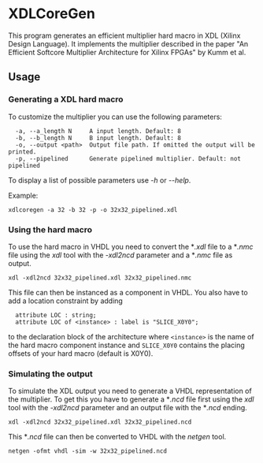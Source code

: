 # XDLCoreGen
This program generates an efficient multiplier hard macro in XDL (Xilinx Design Language).
It implements the multiplier described in the paper "An Efficient Softcore Multiplier Architecture for Xilinx FPGAs" by Kumm et al.

## Usage
### Generating a XDL hard macro
To customize the multiplier you can use the following parameters:

```
  -a, --a_length N     A input length. Default: 8
  -b, --b_length N     B input length. Default: 8
  -o, --output <path>  Output file path. If omitted the output will be printed.
  -p, --pipelined      Generate pipelined multiplier. Default: not pipelined
```

To display a list of possible parameters use *-h* or *--help*.

Example:
```
xdlcoregen -a 32 -b 32 -p -o 32x32_pipelined.xdl
```


### Using the hard macro
To use the hard macro in VHDL you need to convert the **.xdl* file to a **.nmc* file using the *xdl* tool with the *-xdl2ncd* parameter and a **.nmc* file as output.

```
xdl -xdl2ncd 32x32_pipelined.xdl 32x32_pipelined.nmc
```

This file can then be instanced as a component in VHDL. You also have to add a location constraint by adding

```
  attribute LOC : string;
  attribute LOC of <instance> : label is "SLICE_X0Y0";
```
 to the declaration block of the architecture where `<instance>` is the name of the hard macro component instance and `SLICE_X0Y0` contains the placing offsets of your hard macro (default is X0Y0).

### Simulating the output
To simulate the XDL output you need to generate a VHDL representation of the multiplier. To get this you have to generate a **.ncd* file first using the *xdl* tool with the *-xdl2ncd* parameter and an output file with the **.ncd* ending.

```
xdl -xdl2ncd 32x32_pipelined.xdl 32x32_pipelined.ncd
```

This **.ncd* file can then be converted to VHDL with the *netgen* tool.

```
netgen -ofmt vhdl -sim -w 32x32_pipelined.ncd
```
